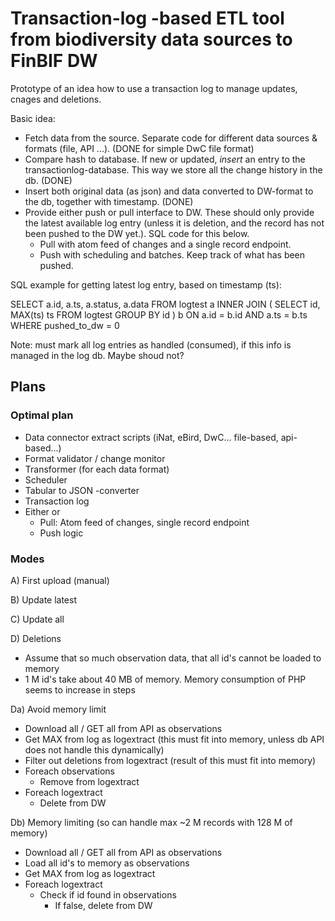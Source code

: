 

# Transaction-log -based ETL tool from biodiversity data sources to FinBIF DW

Prototype of an idea how to use a transaction log to manage updates, cnages and deletions.

Basic idea:

- Fetch data from the source. Separate code for different data sources & formats (file, API ...). (DONE for simple DwC file format)
- Compare hash to database. If new or updated, *insert* an entry to the transactionlog-database. This way we store all the change history in the db. (DONE)
- Insert both original data (as json) and data converted to DW-format to the db, together with timestamp. (DONE)
- Provide either push or pull interface to DW. These should only provide the latest available log entry (unless it is deletion, and the record has not been pushed to the DW yet.). SQL code for this below.
  - Pull with atom feed of changes and a single record endpoint.
  - Push with scheduling and batches. Keep track of what has been pushed.

SQL example for getting latest log entry, based on timestamp (ts):

  SELECT a.id, a.ts, a.status, a.data
  FROM logtest a
  INNER JOIN (
      SELECT id, MAX(ts) ts
      FROM logtest
      GROUP BY id
  ) b ON a.id = b.id AND a.ts = b.ts
  WHERE pushed_to_dw = 0

Note: must mark all log entries as handled (consumed), if this info is managed in the log db. Maybe shoud not?

## Plans

### Optimal plan

- Data connector extract scripts (iNat, eBird, DwC... file-based, api-based...)
- Format validator / change monitor
- Transformer (for each data format)
- Scheduler
- Tabular to JSON -converter
- Transaction log
- Either or
  - Pull: Atom feed of changes, single record endpoint
  - Push logic

### Modes

A) First upload (manual)

B) Update latest

C) Update all

D) Deletions
* Assume that so much observation data, that all id's cannot be loaded to memory
* 1 M id's take about 40 MB of memory. Memory consumption of PHP seems to increase in steps

Da) Avoid memory limit
- Download all / GET all from API as observations
- Get MAX from log as logextract (this must fit into memory, unless db API does not handle this dynamically)
- Filter out deletions from logextract (result of this must fit into memory)
- Foreach observations
  - Remove from logextract
- Foreach logextract
  - Delete from DW

Db) Memory limiting (so can handle max ~2 M records with 128 M of memory)
- Download all / GET all from API as observations
- Load all id's to memory as observations
- Get MAX from log as logextract
- Foreach logextract
  - Check if id found in observations
    - If false, delete from DW

